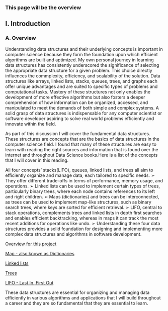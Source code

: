 ### This page will be the overview

## I. Introduction

### A. Overview

Understanding data structures and their underlying concepts is important in computer science because they form the foundation upon which efficient algorithms are built and aptimized. My own personal journey in learning data structures has consistently underscored the significance of selecting the appropriate data structure for a given problem. This choice directly influences the commplexity, efficiency, and scalability of the solution. Data structures like arrays, linked lists, stacks, queues, trees, and graphs each offer unique advantages and are suited to specific types of problems and computational tasks. Mastery of these structures not only enables the development of more effective algorithms but also fosters a deeper comprehension of how information can be organized, accessed, and manipulated to meet the demands of both simple and complex systems. A solid grasp of data structures is indispensable for any computer scientist or software developer aspiring to solve real world problems efficiently and innovate within the field.

As part of this discussion I will cover the fundamental data structures. These structures are concepts that are the basics of data structures in the computer science field. I found that many of these structures are easy to learn with reading the right sources and information that is found over the internet and throughout Data Science books.Here is a list of the concepts that I will cover in this reading.

All four concepts’ stacks(LIFO), queues, linked lists, and trees all aim to efficiently organize
and manage data, each tailored to specific needs.
➢ They offer different trade-offs in terms of performance, memory usage, and operations.
➢ Linked lists can be used to implement certain types of trees, particularly binary trees, where
each node contains references to its left and right children.
➢ Maps (dictionaries) and trees can be interconnected, as trees can be used to implement
map-like structures, such as binary search trees, where keys are sorted for efficient
retrieval.
➢ LIFO, central to stack operations, complements trees and linked lists in depth first searches
and enables efficient backtracking, whereas in maps it can track the most recent additions
for operations like undo.
➢ Understanding these four data structures provides a solid foundation for designing and
implementing more complex data structures and algorithms in software development.

[Overview for this project](https://github.com/lachisholm/Data_Structure_Discovery/blob/main/Overview.md)

[Map - also known as Dictionaries](https://github.com/lachisholm/Data_Structure_Discovery/blob/main/Maps.md)

[Linked lists](https://github.com/lachisholm/Data_Structure_Discovery/blob/main/Links.md)

[Trees](https://github.com/lachisholm/Data_Structure_Discovery/blob/main/Trees.md)

[LIFO - Last In, First Out](https://github.com/lachisholm/Data_Structure_Discovery/blob/main/LIFO.md)

These data structures are essential for organizing and managing data efficiently in various algorithms and applications that I will build throughout a career and they are so fundamental that they are essential to learn.
